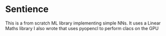 # Sentience
This is a from scratch ML library implementing simple NNs.  It uses a Linear Maths library I also wrote that uses pyopencl to perform clacs on the GPU
